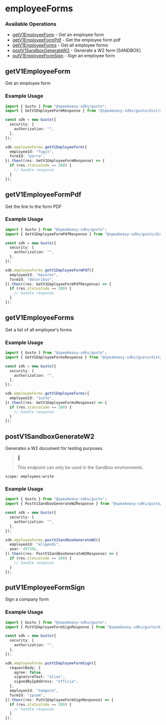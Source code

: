# employeeForms

### Available Operations

* [getV1EmployeeForm](#getv1employeeform) - Get an employee form
* [getV1EmployeeFormPdf](#getv1employeeformpdf) - Get the employee form pdf
* [getV1EmployeeForms](#getv1employeeforms) - Get all employee forms
* [postV1SandboxGenerateW2](#postv1sandboxgeneratew2) - Generate a W2 form [SANDBOX]
* [putV1EmployeeFormSign](#putv1employeeformsign) - Sign an employee form

## getV1EmployeeForm

Get an employee form

### Example Usage

```typescript
import { Gusto } from "@speakeasy-sdks/gusto";
import { GetV1EmployeeFormResponse } from "@speakeasy-sdks/gusto/dist/sdk/models/operations";

const sdk = new Gusto({
  security: {
    authorization: "",
  },
});

sdk.employeeForms.getV1EmployeeForm({
  employeeId: "fugit",
  formId: "porro",
}).then((res: GetV1EmployeeFormResponse) => {
  if (res.statusCode == 200) {
    // handle response
  }
});
```

## getV1EmployeeFormPdf

Get the link to the form PDF

### Example Usage

```typescript
import { Gusto } from "@speakeasy-sdks/gusto";
import { GetV1EmployeeFormPdfResponse } from "@speakeasy-sdks/gusto/dist/sdk/models/operations";

const sdk = new Gusto({
  security: {
    authorization: "",
  },
});

sdk.employeeForms.getV1EmployeeFormPdf({
  employeeId: "maiores",
  formId: "doloribus",
}).then((res: GetV1EmployeeFormPdfResponse) => {
  if (res.statusCode == 200) {
    // handle response
  }
});
```

## getV1EmployeeForms

Get a list of all employee's forms

### Example Usage

```typescript
import { Gusto } from "@speakeasy-sdks/gusto";
import { GetV1EmployeeFormsResponse } from "@speakeasy-sdks/gusto/dist/sdk/models/operations";

const sdk = new Gusto({
  security: {
    authorization: "",
  },
});

sdk.employeeForms.getV1EmployeeForms({
  employeeId: "iusto",
}).then((res: GetV1EmployeeFormsResponse) => {
  if (res.statusCode == 200) {
    // handle response
  }
});
```

## postV1SandboxGenerateW2

Generates a W2 document for testing purposes.

> 📘
>
> This endpoint can only be used in the Sandbox environments.

`scope: employees:write`


### Example Usage

```typescript
import { Gusto } from "@speakeasy-sdks/gusto";
import { PostV1SandboxGenerateW2Response } from "@speakeasy-sdks/gusto/dist/sdk/models/operations";

const sdk = new Gusto({
  security: {
    authorization: "",
  },
});

sdk.employeeForms.postV1SandboxGenerateW2({
  employeeId: "eligendi",
  year: 497391,
}).then((res: PostV1SandboxGenerateW2Response) => {
  if (res.statusCode == 200) {
    // handle response
  }
});
```

## putV1EmployeeFormSign

Sign a company form

### Example Usage

```typescript
import { Gusto } from "@speakeasy-sdks/gusto";
import { PutV1EmployeeFormSignResponse } from "@speakeasy-sdks/gusto/dist/sdk/models/operations";

const sdk = new Gusto({
  security: {
    authorization: "",
  },
});

sdk.employeeForms.putV1EmployeeFormSign({
  requestBody: {
    agree: false,
    signatureText: "alias",
    signedByIpAddress: "officia",
  },
  employeeId: "tempora",
  formId: "ipsam",
}).then((res: PutV1EmployeeFormSignResponse) => {
  if (res.statusCode == 200) {
    // handle response
  }
});
```
